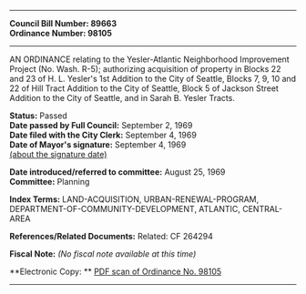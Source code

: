 * * * * *  
  
**Council Bill Number: [](#h0)[](#h2)89663**   
**Ordinance Number: 98105**  
  
* * * * *  
  
AN ORDINANCE relating to the Yesler-Atlantic Neighborhood Improvement Project (No. Wash. R-5); authorizing acquisition of property in Blocks 22 and 23 of H. L. Yesler's 1st Addition to the City of Seattle, Blocks 7, 9, 10 and 22 of Hill Tract Addition to the City of Seattle, Block 5 of Jackson Street Addition to the City of Seattle, and in Sarah B. Yesler Tracts.  
  
**Status:** Passed   
**Date passed by Full Council:** September 2, 1969   
**Date filed with the City Clerk:** September 4, 1969   
**Date of Mayor's signature:** September 4, 1969   
[(about the signature date)](/~public/approvaldate.htm)   
  
  
**Date introduced/referred to committee:** August 25, 1969   
**Committee:** Planning   
  
**Index Terms:** LAND-ACQUISITION, URBAN-RENEWAL-PROGRAM, DEPARTMENT-OF-COMMUNITY-DEVELOPMENT, ATLANTIC, CENTRAL-AREA  
  
**References/Related Documents:** Related: CF 264294  
  
**Fiscal Note:** *(No fiscal note available at this time)*  
  
**Electronic Copy: ** [PDF scan of Ordinance No. 98105](/~archives/Ordinances/Ord_98105.pdf)  
  
* * * * *  
